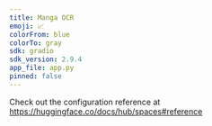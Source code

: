 ```yaml
---
title: Manga OCR
emoji: 📈
colorFrom: blue
colorTo: gray
sdk: gradio
sdk_version: 2.9.4
app_file: app.py
pinned: false
---
```


Check out the configuration reference at https://huggingface.co/docs/hub/spaces#reference
